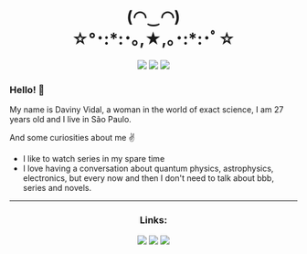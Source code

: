 <h1 align="center">(◠‿◠) <BR>
☆°･:*:･｡,★,｡･:*:･ﾟ☆ </h1>

<p align="center">
  <a href="https://www.linkedin.com/in/davinyvidal/"><img src="https://img.shields.io/badge/Perfil-LinkedIn-blue"></a>  
  <a href="https://www.instagram.com/daviny.vidal/"><img src="https://img.shields.io/badge/Perfil-Instragram-orange"></a>  
  <a href="https://www.youtube.com/channel/UCbcIGM1t3Hmzcm5w-gU6PWg"><img src="https://img.shields.io/badge/Canal-YouTube-red"></a>
</p>


### Hello! :wave:
My name is Daviny Vidal, a woman in the world of exact science, I am 27 years old and I live in São Paulo.

And some curiosities about me :v:

- I like to watch series in my spare time
- I love having a conversation about quantum physics, astrophysics, electronics, but every now and then I don't need to talk about bbb, series and novels.

---

<h3 align="center">Links:</h3>
<p align="center">
  <a href="http://pythoncomarduino.divulgue.info/"><img src="https://img.shields.io/badge/WorkShop-Python%20com%20Arduino-lightgrey"></a> 
  <a href="http://linuxbasicoparadev.divulgue.info/"><img src="https://img.shields.io/badge/WorkShop-Linux%20Básico%20para%20dev-lightgrey"></a>
  <a href="http://www.package-to.info/"><img src="https://img.shields.io/badge/Site%20de%20Pacotes-Package--To.Info-yellowgreen"></a>
</p>
